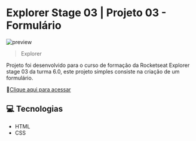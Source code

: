 # Explorer Stage 03 | Projeto 03 - Formulário

![preview](images/preview.png)

> Explorer

Projeto foi desenvolvido para o curso de formação da Rocketseat Explorer stage 03 da turma 6.0, este projeto simples consiste na criação de um formulário.

🔗[Clique aqui para acessar](https://explorer-stage3-pj3.vercel.app/)

## 💻 Tecnologias

- HTML
- CSS
